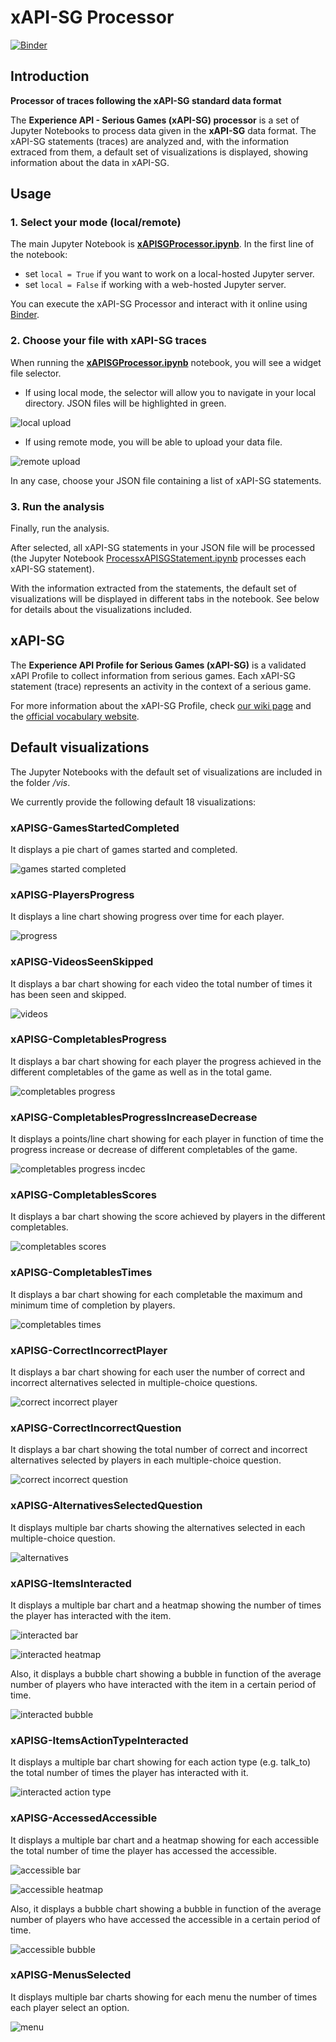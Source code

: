 # xAPI-SG Processor

[![Binder](https://mybinder.org/badge_logo.svg)](https://mybinder.org/v2/gh/crisal24/xapi-sg-processor/binder?filepath=xAPISGProcessor.ipynb)

## Introduction

**Processor of traces following the xAPI-SG standard data format**

The **Experience API - Serious Games (xAPI-SG) processor** is a set of Jupyter Notebooks to process data given in the **xAPI-SG** data format. 
The xAPI-SG statements (traces) are analyzed and, with the information extraced from them, a default set of visualizations is displayed, showing information about the data in xAPI-SG.

## Usage

### 1. Select your mode (local/remote)

The main Jupyter Notebook is **[xAPISGProcessor.ipynb](https://nbviewer.jupyter.org/github/e-ucm/xapi-sg-processor/blob/master/xAPISGProcessor.ipynb)**. In the first line of the notebook:

* set `local = True` if you want to work on a local-hosted Jupyter server.
* set `local = False` if working with a web-hosted Jupyter server.

You can execute the xAPI-SG Processor and interact with it online using [Binder](https://mybinder.org/v2/gh/crisal24/xapi-sg-processor/binder?filepath=xAPISGProcessor.ipynb).

### 2. Choose your file with xAPI-SG traces

When running the **[xAPISGProcessor.ipynb](https://nbviewer.jupyter.org/github/e-ucm/xapi-sg-processor/blob/master/xAPISGProcessor.ipynb)** notebook, you will see a widget file selector. 

* If using local mode, the selector will allow you to navigate in your local directory. JSON files will be highlighted in green.

![local upload](docs/images/local%20upload.png)

* If using remote mode, you will be able to upload your data file. 

![remote upload](docs/images/remote%20upload.png)

In any case, choose your JSON file containing a list of xAPI-SG statements.

### 3. Run the analysis

Finally, run the analysis.
 
After selected, all xAPI-SG statements in your JSON file will be processed (the Jupyter Notebook [ProcessxAPISGStatement.ipynb](https://nbviewer.jupyter.org/github/e-ucm/xapi-sg-processor/blob/master/ProcessxAPISGStatement.ipynb) processes each xAPI-SG statement). 

With the information extracted from the statements, the default set of visualizations will be displayed in different tabs in the notebook. See below for details about the visualizations included.

## xAPI-SG

The **Experience API Profile for Serious Games (xAPI-SG)** is a validated xAPI Profile to collect information from serious games. 
Each xAPI-SG statement (trace) represents an activity in the context of a serious game.

For more information about the xAPI-SG Profile, check [our wiki page](https://github.com/e-ucm/rage-analytics/wiki/xAPI-SG-Profile) and the [official vocabulary website](http://xapi.e-ucm.es/vocab/seriousgames).

## Default visualizations

The Jupyter Notebooks with the default set of visualizations are included in the folder */vis*. 

We currently provide the following default 18 visualizations:

### xAPISG-GamesStartedCompleted

It displays a pie chart of games started and completed.

![games started completed](docs/images/games_started_and_completed.png)

### xAPISG-PlayersProgress

It displays a line chart showing progress over time for each player.

![progress](docs/images/players_progress.png)

### xAPISG-VideosSeenSkipped

It displays a bar chart showing for each video the total number of times it has been seen and skipped.

![videos](docs/images/videos_seen_skipped.png)

### xAPISG-CompletablesProgress

It displays a bar chart showing for each player the progress achieved in the different completables of the game as well as in the total game.

![completables progress](docs/images/completable_progress.png)

### xAPISG-CompletablesProgressIncreaseDecrease

It displays a points/line chart showing for each player in function of time the progress increase or decrease of different completables of the game.

![completables progress incdec](docs/images/completable_progress_increase_decrease_DolorToracicoCompletable.png)

### xAPISG-CompletablesScores

It displays a bar chart showing the score achieved by players in the different completables.

![completables scores](docs/images/completable_scores.png)

### xAPISG-CompletablesTimes

It displays a bar chart showing for each completable the maximum and minimum time of completion by players.

![completables times](docs/images/completable_time.png)

### xAPISG-CorrectIncorrectPlayer

It displays a bar chart showing for each user the number of correct and incorrect alternatives selected in multiple-choice questions.

![correct incorrect player](docs/images/correct_incorrect_per_player.png)

### xAPISG-CorrectIncorrectQuestion

It displays a bar chart showing the total number of correct and incorrect alternatives selected by players in each multiple-choice question.

![correct incorrect question](docs/images/correct_incorrect_per_question.png)

### xAPISG-AlternativesSelectedQuestion

It displays multiple bar charts showing the alternatives selected in each multiple-choice question.

![alternatives](docs/images/selected_answers_per_questions_CapitalOfFlorida.png)

### xAPISG-ItemsInteracted

It displays a multiple bar chart and a heatmap showing the number of times the player has interacted with the item.

![interacted bar](docs/images/interaction_with_item_LivingroomDoor.png)

![interacted heatmap](docs/images/HeatMap_interaction_with_item_by_players.png)

Also, it displays a bubble chart showing a bubble in function of the average number of players who have interacted with the item in a certain period of time.

![interacted bubble](docs/images/bubbleChart_item_interacted_function_time_by_all_players.png)

### xAPISG-ItemsActionTypeInteracted

It displays a multiple bar chart showing for each action type (e.g. talk_to) the total number of times the player has interacted with it.

![interacted action type](docs/images/interaction_with_item_by_action_type_Persona.png)

### xAPISG-AccessedAccessible

It displays a multiple bar chart and a heatmap showing for each accessible the total number of time the player has accessed the accessible.

![accessible bar](docs/images/accessed_accessible_zone_endDay.png)

![accessible heatmap](docs/images/HeatMap_accessed_accessible_by_players.png)

Also, it displays a bubble chart showing a bubble in function of the average number of players who have accessed the accessible in a certain period of time.

![accessible bubble](docs/images/bubbleChart_accessibles_function_time_by_all_players.png)
    
### xAPISG-MenusSelected

It displays multiple bar charts showing for each menu the number of times each player select an option.

![menu](docs/images/response_selected_for_each_person_in_menu_Inicio.png)